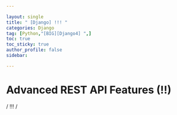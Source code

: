 ```yaml
---

layout: single
title: " [Django] !!! "
categories: Django
tag: [Python,"[BIG][Django4] ",]
toc: true
toc_sticky: true
author_profile: false
sidebar:

---
```

# Advanced REST API Features (!!)

/ !!! /

